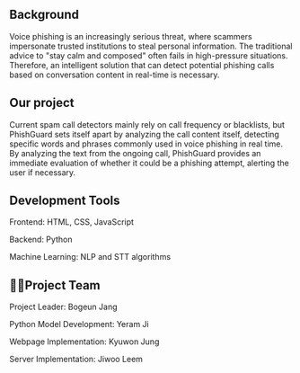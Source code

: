 ## Background
Voice phishing is an increasingly serious threat, where scammers impersonate trusted institutions to steal personal information. The traditional advice to "stay calm and composed" often fails in high-pressure situations. Therefore, an intelligent solution that can detect potential phishing calls based on conversation content in real-time is necessary.
## Our project
Current spam call detectors mainly rely on call frequency or blacklists, but PhishGuard sets itself apart by analyzing the call content itself, detecting specific words and phrases commonly used in voice phishing in real time. By analyzing the text from the ongoing call, PhishGuard provides an immediate evaluation of whether it could be a phishing attempt, alerting the user if necessary.
## Development Tools
Frontend: HTML, CSS, JavaScript

Backend: Python

Machine Learning: NLP and STT algorithms
## 👩‍💻Project Team
Project Leader: Bogeun Jang

Python Model Development: Yeram Ji

Webpage Implementation: Kyuwon Jung

Server Implementation: Jiwoo Leem
